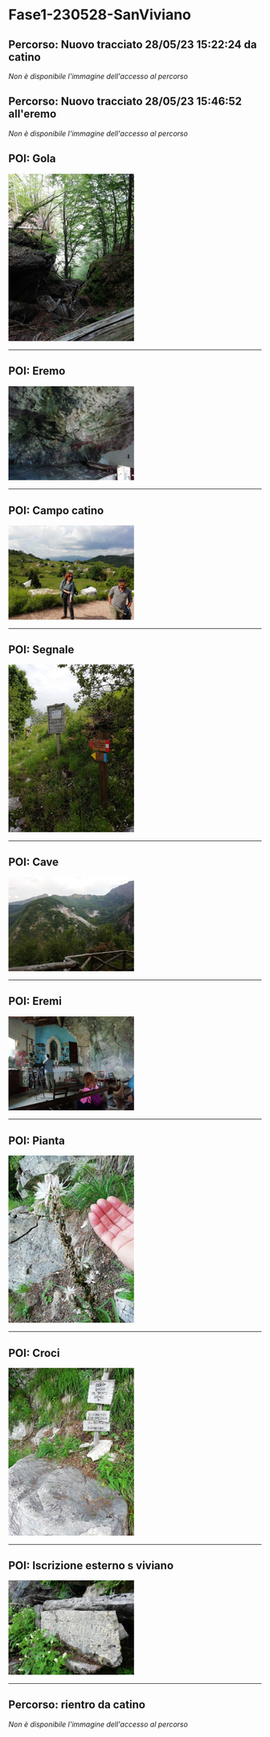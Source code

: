 # Fase1-230528-SanViviano
## Percorso: Nuovo tracciato 28/05/23 15:22:24 da catino
*Non è disponibile l'immagine dell'accesso al percorso* 

## Percorso: Nuovo tracciato 28/05/23 15:46:52 all'eremo
*Non è disponibile l'immagine dell'accesso al percorso* 

## POI: Gola
[<img src='/vignettes/d388a589-ef4d-4be9-b2ff-369dd104b006.jpg' width='250'/>](/vignettes/d388a589-ef4d-4be9-b2ff-369dd104b006.jpg) 

****
## POI: Eremo
[<img src='/vignettes/d1ab2902-c490-4f56-b9cd-69385375535c.jpg' width='250'/>](/vignettes/d1ab2902-c490-4f56-b9cd-69385375535c.jpg) 

****
## POI: Campo catino
[<img src='/vignettes/9ec1e84a-de2a-4ce2-810b-15662a5408ab.jpg' width='250'/>](/vignettes/9ec1e84a-de2a-4ce2-810b-15662a5408ab.jpg) 

****
## POI: Segnale
[<img src='/vignettes/fb29c922-e6ac-425f-b397-fdfb4c63ed36.jpg' width='250'/>](/vignettes/fb29c922-e6ac-425f-b397-fdfb4c63ed36.jpg) 

****
## POI: Cave
[<img src='/vignettes/180d5cf5-cb61-4bea-8dc3-5974df0fd770.jpg' width='250'/>](/vignettes/180d5cf5-cb61-4bea-8dc3-5974df0fd770.jpg) 

****
## POI: Eremi
[<img src='/vignettes/5bf2b8da-7e88-433d-a0c9-0d2e3060fe6d.jpg' width='250'/>](/vignettes/5bf2b8da-7e88-433d-a0c9-0d2e3060fe6d.jpg) 

****
## POI: Pianta
[<img src='/vignettes/3cb86e42-2774-4181-90a5-bf12d861c2e0.jpg' width='250'/>](/vignettes/3cb86e42-2774-4181-90a5-bf12d861c2e0.jpg) 

****
## POI: Croci
[<img src='/vignettes/87debb88-9ee5-4431-b311-e37b0b5933b7.jpg' width='250'/>](/vignettes/87debb88-9ee5-4431-b311-e37b0b5933b7.jpg) 

****
## POI: Iscrizione esterno s viviano
[<img src='/vignettes/6ef5c225-3f6b-447b-b591-198875146613.jpg' width='250'/>](/vignettes/6ef5c225-3f6b-447b-b591-198875146613.jpg) 

****
## Percorso: rientro da catino
*Non è disponibile l'immagine dell'accesso al percorso* 

